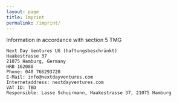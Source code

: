 ```yaml
---
layout: page
title: Imprint
permalink: /imprint/
---
```


Information in accordance with section 5 TMG

```
Next Day Ventures UG (haftungsbeschränkt)
Haakestrasse 37
21075 Hamburg, Germany
HRB 162080
Phone: 040 766293720
E-Mail: info@nextdayventures.com
Internetaddress: nextdayventures.com
VAT ID: TBD
Responsible: Lasse Schuirmann, Haakestrasse 37, 21075 Hamburg
```
